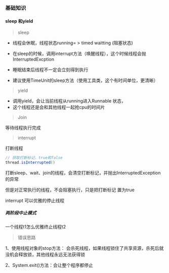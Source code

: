 ### 基础知识

#### sleep 和yield

> sleep

- 线程会休眠，线程状态running= > timed waitting (阻塞状态)

- 在sleep的时候，调用interrupt方法（唤醒线程），这个时候线程会抛InterruptedExcption
- 睡眠结束后线程不一定会立刻得到执行
- 建议使用TimeUnit的sleep方法（使用工具类，这个有时间单位，更清晰）

> yield

- 调用yield，会让当前线程从running进入Runnable 状态，
- 这个线程还是会和其他线程一起抢cpu的时间片                                                                                                                                                                                                                                                                                                  

> Join

等待线程执行完成

> interrupt

打断线程

```java
// 获取打断标记，true和false
thread.isInterrupted() 
```

打断sleep、wait、join的线程，会清空打断标记，并抛出InterruptedException 的异常

但是对正常执行的线程，不会阻塞执行，只是把打断标记 置为true



interrupt 可以优雅的停止线程

##### 两阶段中止模式

一个线程t1怎么优雅终止线程t2

> 错误思路

1、使用线程对象的stop方法： 会杀死线程，如果线程锁住了共享资源，杀死后就没机会释放锁，其他线程永远无法获得锁

2、System.exit()方法：会让整个程序都停止